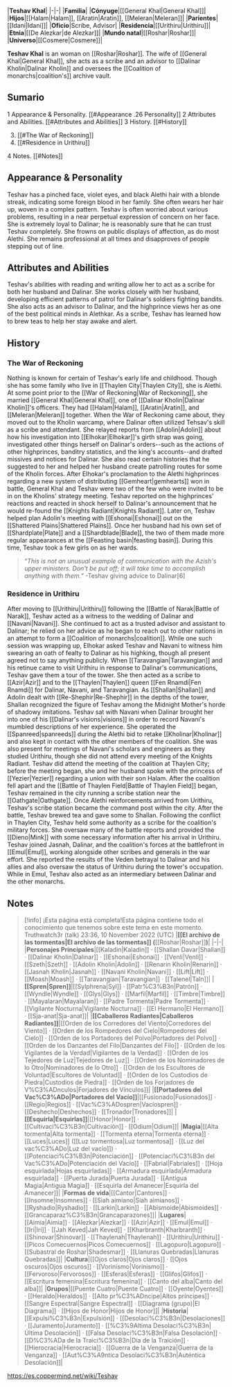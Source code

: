 |**Teshav Khal**|
|-|-|
|**Familia**|
|**Cónyuge**|[[General Khal\|General Khal]]|
|**Hijos**|[[Halam\|Halam]], [[Aratin\|Aratin]], [[Meleran\|Meleran]]|
|**Parientes**|[[Idani\|Idani]]|
|**Oficio**|Scribe, Advisor|
|**Residencia**|[[Urithiru\|Urithiru]]|
|**Etnia**|[[De Alezkar\|de Alezkar]]|
|**Mundo natal**|[[Roshar\|Roshar]]|
|**Universo**|[[Cosmere\|Cosmere]]|

 **Teshav Khal** is an  woman on [[Roshar\|Roshar]]. The wife of [[General Khal\|General Khal]], she acts as a scribe and an advisor to [[Dalinar Kholin\|Dalinar Kholin]] and oversees the [[Coalition of monarchs\|coalition's]] archive vault.

## Sumario

1 Appearance & Personality. [[#Appearance .26 Personality]] 
2 Attributes and Abilities. [[#Attributes and Abilities]] 
3 History. [[#History]] 

3. [[#The War of Reckoning]] 
3. [[#Residence in Urithiru]] 


4 Notes. [[#Notes]] 


## Appearance & Personality
Teshav has a pinched face, violet eyes, and black Alethi hair with a blonde streak, indicating some foreign blood in her family. She often wears her hair up, woven in a complex pattern.
Teshav is often worried about various problems, resulting in a near perpetual expression of concern on her face. She is extremely loyal to Dalinar; he is reasonably sure that he can trust Teshav completely. She frowns on public displays of affection, as do most Alethi. She remains professional at all times and disapproves of people stepping out of line.

## Attributes and Abilities
Teshav's abilities with reading and writing allow her to act as a scribe for both her husband and Dalinar. She works closely with her husband, developing efficient patterns of patrol for Dalinar's soldiers fighting bandits. She also acts as an advisor to Dalinar, and the highprince views her as one of the best political minds in Alethkar. As a scribe, Teshav has learned how to brew teas to help her stay awake and alert.

## History
### The War of Reckoning
Nothing is known for certain of Teshav's early life and childhood. Though she has some family who live in [[Thaylen City\|Thaylen City]], she is Alethi. At some point prior to the [[War of Reckoning\|War of Reckoning]], she married [[General Khal\|General Khal]], one of [[Dalinar Kholin\|Dalinar Kholin]]'s officers. They had [[Halam\|Halam]], [[Aratin\|Aratin]], and [[Meleran\|Meleran]] together. When the War of Reckoning came about, they moved out to the Kholin warcamp, where Dalinar often utilized Tehsav's skill as a scribe and attendant. She relayed reports from [[Adolin\|Adolin]] about how his investigation into [[Elhokar\|Elhokar]]'s girth strap was going, investigated other things herself on Dalinar's orders--such as the actions of other highprinces, banditry statistics, and the king's accounts--and drafted missives and notices for Dalinar. She also read certain histories that he suggested to her and helped her husband create patrolling routes for some of the Kholin forces.
After Elhokar's proclamation to the Alethi highprinces regarding a new system of distributing [[Gemheart\|gemhearts]] won in battle, General Khal and Teshav were two of the few who were invited to be in on the Kholins' strategy meeting. Teshav reported on the highprinces' reactions and reacted in shock herself to Dalinar's announcement that he would re-found the [[Knights Radiant\|Knights Radiant]]. Later on, Teshav helped plan Adolin's meeting with [[Eshonai\|Eshonai]] out on the [[Shattered Plains\|Shattered Plains]]. Once her husband had his own set of [[Shardplate\|Plate]] and a [[Shardblade\|Blade]], the two of them made more regular appearances at the [[Feasting basin\|feasting basin]]. During this time, Teshav took a few girls on as her wards.

>“*This is not an unusual example of communication with the Azish's upper ministers. Don't be put off; it will take time to accomplish anything with them.*”
\-Teshav giving advice to Dalinar[6]

### Residence in Urithiru
After moving to [[Urithiru\|Urithiru]] following the [[Battle of Narak\|Battle of Narak]], Teshav acted as a witness to the wedding of Dalinar and [[Navani\|Navani]]. She continued to act as a trusted advisor and assistant to Dalinar; he relied on her advice as he began to reach out to other nations in an attempt to form a [[Coalition of monarchs\|coalition]]. While one such session was wrapping up, Elhokar asked Teshav and Navani to witness him swearing an oath of fealty to Dalinar as his highking, though all present agreed not to say anything publicly.
When [[Taravangian\|Taravangian]] and his retinue came to visit Urithiru in response to Dalinar's communications, Teshav gave them a tour of the tower. She then acted as a scribe to [[Azir\|Azir]] and to the [[Thaylen\|Thaylen]] queen [[Fen Rnamdi\|Fen Rnamdi]] for Dalinar, Navani, and Taravangian. As [[Shallan\|Shallan]] and Adolin dealt with [[Re-Shephir\|Re-Shephir]] in the depths of the tower, Shallan recognized the figure of Teshav among the Midnight Mother's horde of shadowy imitations. Teshav sat with Navani when Dalinar brought her into one of his [[Dalinar's visions\|visions]] in order to record Navani's mumbled descriptions of her experience. She operated the [[Spanreed\|spanreeds]] during the Alethi bid to retake [[Kholinar\|Kholinar]] and also kept in contact with the other members of the coalition. She was also present for meetings of Navani's scholars and engineers as they studied Urithiru, though she did not attend every meeting of the Knights Radiant. Teshav did attend the meeting of the coalition at Thaylen City; before the meeting began, she and her husband spoke with the princess of [[Yezier\|Yezier]] regarding a union with their son Halam.
After the coalition fell apart and the [[Battle of Thaylen Field\|Battle of Thaylen Field]] began, Teshav remained in the city running a scribe station near the [[Oathgate\|Oathgate]]. Once Alethi reinforcements arrived from Urithiru, Teshav's scribe station became the command post within the city. After the battle, Teshav brewed tea and gave some to Shallan.
Following the conflict in Thaylen City, Teshav held some authority as a scribe for the coalition's military forces. She oversaw many of the battle reports and provided the [[Dieno\|Mink]] with some necessary information after his arrival in Urithiru. Teshav joined Jasnah, Dalinar, and the coalition's forces at the battlefront in [[Emul\|Emul]], working alongside other scribes and generals in the war effort. She reported the results of the Veden betrayal to Dalinar and his allies and also oversaw the status of Urithiru during the tower's occupation. While in Emul, Teshav also acted as an intermediary between Dalinar and the other monarchs.

## Notes

> [!info] ¡Esta página está completa!Esta página contiene todo el conocimiento que tenemos sobre este tema en este momento.
Truthwatch3r (talk) 23:36, 10 November 2022 (UTC)
|**[[El archivo de las tormentas\|El archivo de las tormentas]] (**[[Roshar\|Roshar]]**)**|
|-|-|
|**Personajes Principales**|[[Kaladin\|Kaladin]] · [[Shallan Davar\|Shallan]] · [[Dalinar Kholin\|Dalinar]] · [[Eshonai\|Eshonai]] · [[Venli\|Venli]] · [[Szeth\|Szeth]] · [[Adolin Kholin\|Adolin]] · [[Renarin Kholin\|Renarin]] · [[Jasnah Kholin\|Jasnah]] · [[Navani Kholin\|Navani]] · [[Lift\|Lift]] · [[Moash\|Moash]] · [[Taravangian\|Taravangian]] · [[Talenel\|Taln]]|
|**[[Spren\|Spren]]**|[[Sylphrena\|Syl]] · [[Patr%C3%B3n\|Patrón]] · [[Wyndle\|Wyndle]] · [[Glys\|Glys]] · [[Marfil\|Marfil]] · [[Timbre\|Timbre]] · [[Mayalaran\|Mayalaran]] · [[Padre Tormenta\|Padre Tormenta]] · [[Vigilante Nocturna\|Vigilante Nocturna]] · [[El Hermano\|El Hermano]] · [[Sja-anat\|Sja-anat]]|
|**[[Caballeros Radiantes\|Caballeros Radiantes]]**|[[Orden de los Corredores del Viento\|Corredores del Viento]] · [[Orden de los Rompedores del Cielo\|Rompedores del Cielo]] · [[Orden de los Portadores del Polvo\|Portadores del Polvo]] · [[Orden de los Danzantes del Filo\|Danzantes del Filo]] · [[Orden de los Vigilantes de la Verdad\|Vigilantes de la Verdad]] · [[Orden de los Tejedores de Luz\|Tejedores de Luz]] · [[Orden de los Nominadores de lo Otro\|Nominadores de lo Otro]] · [[Orden de los Escultores de Voluntad\|Escultores de Voluntad]] · [[Orden de los Custodios de Piedra\|Custodios de Piedra]] · [[Orden de los Forjadores de V%C3%ADnculos\|Forjadores de Vínculos]]|
|**[[Portadores del Vac%C3%ADo\|Portadores del Vacío]]**|[[Fusionado\|Fusionados]] · [[Regio\|Regios]] · [[Vac%C3%ADospren\|Vacíospren]] · [[Deshecho\|Deshechos]] · [[Tronador\|Tronadores]]|
|**[[Esquirla\|Esquirlas]]**|[[Honor\|Honor]] · [[Cultivaci%C3%B3n\|Cultivación]] · [[Odium\|Odium]]|
|**Magia**|[[Alta tormenta\|Alta tormenta]] · [[Tormenta eterna\|Tormenta eterna]] · [[Luces\|Luces]] ([[Luz tormentosa\|Luz tormentosa]] · [[Luz del vac%C3%ADo\|Luz del vacío]]) · [[Potenciaci%C3%B3n\|Potenciación]] · [[Potenciaci%C3%B3n del Vac%C3%ADo\|Potenciación del Vacío]] · [[Fabrial\|Fabriales]] · [[Hoja esquirlada\|Hojas esquirladas]] · [[Armadura esquirlada\|Armadura esquirlada]] · [[Puerta Jurada\|Puerta Jurada]] · [[Antigua Magia\|Antigua Magia]] · [[Esquirla del Amanecer\|Esquirla del Amanecer]]|
|**Formas de vida**|[[Cantor\|Cantores]] · [[Insomne\|Insomnes]] · [[Siah aimiano\|Siah aimianos]] · [[Ryshadio\|Ryshadio]] · [[Larkin\|Larkin]] · [[Abismoide\|Abismoides]] · [[Grancaparaz%C3%B3n\|Grancaparazones]]|
|**Lugares**|[[Aimia\|Aimia]] · [[Alezkar\|Alezkar]] · [[Azir\|Azir]] · [[Emul\|Emul]] · [[Iri\|Iri]] · [[Jah Keved\|Jah Keved]] · [[Kharbranth\|Kharbranth]] · [[Shinovar\|Shinovar]] · [[Thaylenah\|Thaylenah]] · [[Urithiru\|Urithiru]] · [[Picos Comecuernos\|Picos Comecuernos]] · [[Lagopuro\|Lagopuro]] · [[Subastral de Roshar\|Shadesmar]] · [[Llanuras Quebradas\|Llanuras Quebradas]]|
|**Cultura**|[[Ojos claros\|Ojos claros]] · [[Ojos oscuros\|Ojos oscuros]] · [[Vorinismo\|Vorinismo]] · [[Fervoroso\|Fervorosos]] · [[Esferas\|Esferas]] · [[Glifos\|Glifos]] · [[Escritura femenina\|Escritura femenina]] · [[Canto del alba\|Canto del alba]]|
|**Grupos**|[[Puente Cuatro\|Puente Cuatro]] · [[Oyente\|Oyentes]] · [[Heraldo\|Heraldos]] · [[Alto pr%C3%ADncipe\|Altos príncipes]] · [[Sangre Espectral\|Sangre Espectral]] · [[Diagrama (grupo)\|El Diagrama]] · [[Hijos de Honor\|Hijos de Honor]]|
|**Historia**|[[Expulsi%C3%B3n\|Expulsión]] · [[Desolaci%C3%B3n\|Desolaciones]] · [[Juramento\|Juramento]] · [[%C3%9Altima Desolaci%C3%B3n\|Última Desolación]] · [[Falsa Desolaci%C3%B3n\|Falsa Desolación]] · [[D%C3%ADa de la Traici%C3%B3n\|Día de la Traición]] · [[Hierocracia\|Hierocracia]] · [[Guerra de la Venganza\|Guerra de la Venganza]] · [[Aut%C3%A9ntica Desolaci%C3%B3n\|Auténtica Desolación]]|



https://es.coppermind.net/wiki/Teshav